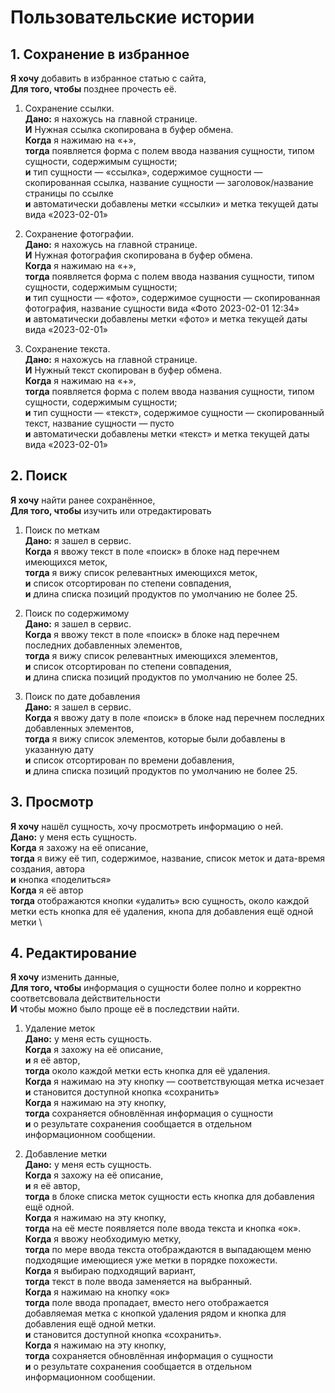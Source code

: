 # Пользовательские истории

## 1. Сохранение в избранное

**Я хочу** добавить в избранное статью с сайта, \
**Для того, чтобы** позднее прочесть её.

1. Сохранение ссылки. \
   **Дано:** я нахожусь на главной странице. \
   **И** Нужная ссылка скопирована в буфер обмена. \
   **Когда** я нажимаю на «+», \
   **тогда** появляется форма с полем ввода названия сущности, типом сущности, содержимым сущности; \
   **и** тип сущности — «ссылка», содержимое сущности — скопированная ссылка, название сущности — заголовок/название страницы по ссылке \
   **и** автоматически добавлены метки «ссылки» и метка текущей даты вида «2023-02-01»

1. Сохранение фотографии. \
   **Дано:** я нахожусь на главной странице. \
   **И** Нужная фотография скопирована в буфер обмена. \
   **Когда** я нажимаю на «+», \
   **тогда** появляется форма с полем ввода названия сущности, типом сущности, содержимым сущности; \
   **и** тип сущности — «фото», содержимое сущности — скопированная фотография, название сущности вида «Фото 2023-02-01 12:34» \
   **и** автоматически добавлены метки «фото» и метка текущей даты вида «2023-02-01»

1. Сохранение текста. \
   **Дано:** я нахожусь на главной странице. \
   **И** Нужный текст скопирован в буфер обмена. \
   **Когда** я нажимаю на «+», \
   **тогда** появляется форма с полем ввода названия сущности, типом сущности, содержимым сущности; \
   **и** тип сущности — «текст», содержимое сущности — скопированный текст, название сущности — пусто \
   **и** автоматически добавлены метки «текст» и метка текущей даты вида «2023-02-01»

## 2. Поиск

**Я хочу** найти ранее сохранённое, \
**Для того, чтобы** изучить или отредактировать

1. Поиск по меткам \
   **Дано:** я зашел в сервис. \
   **Когда** я ввожу текст в поле «поиск» в блоке над перечнем имеющихся меток, \
   **тогда** я вижу список релевантных имеющихся меток, \
   **и** список отсортирован по степени совпадения, \
   **и** длина списка позиций продуктов по умолчанию не более 25.

1. Поиск по содержимому \
   **Дано:** я зашел в сервис. \
   **Когда** я ввожу текст в поле «поиск» в блоке над перечнем последних добавленных элементов, \
   **тогда** я вижу список релевантных имеющихся элементов, \
   **и** список отсортирован по степени совпадения, \
   **и** длина списка позиций продуктов по умолчанию не более 25.

1. Поиск по дате добавления \
   **Дано:** я зашел в сервис. \
   **Когда** я ввожу дату в поле «поиск» в блоке над перечнем последних добавленных элементов, \
   **тогда** я вижу список элементов, которые были добавлены в указанную дату \
   **и** список отсортирован по времени добавления, \
   **и** длина списка позиций продуктов по умолчанию не более 25.

## 3. Просмотр

**Я хочу** нашёл сущность, хочу просмотреть информацию о ней. \
**Дано:** у меня есть сущность. \
**Когда** я захожу на её описание, \
**тогда** я вижу её тип, содержимое, название, список меток и дата-время создания, автора \
**и** кнопка «поделиться» \
**Когда** я её автор \
**тогда** отображаются кнопки «удалить» всю сущность, около каждой метки есть кнопка для её удаления, кнопа для добавления ещё одной метки \

## 4. Редактирование 

**Я хочу** изменить данные,  \
**Для того, чтобы** информация о сущности более полно и корректно соответсвовала действительности \
**И** чтобы можно было проще её в последствии найти.

1. Удаление меток \
   **Дано:** у меня есть сущность. \
   **Когда** я захожу на её описание, \
   **и** я её автор, \
   **тогда** около каждой метки есть кнопка для её удаления. \
   **Когда** я нажимаю на эту кнопку — соответствующая метка исчезает \
   **и** становится доступной кнопка «сохранить» \
   **Когда** я нажимаю на эту кнопку, \
   **тогда** сохраняется обновлённая информация о сущности \
   **и** о результате сохранения сообщается в отдельном информационном сообщении.

1. Добавление метки \
   **Дано:** у меня есть сущность. \
   **Когда** я захожу на её описание, \
   **и** я её автор, \
   **тогда** в блоке списка меток сущности есть кнопка для добавления ещё одной. \
   **Когда** я нажимаю на эту кнопку, \
   **тогда** на её месте появляется поле ввода текста и кнопка «ок». \
   **Когда** я ввожу необходимую метку, \
   **тогда** по мере ввода текста отображдаются в выпадающем меню подходящие имеющиеся уже метки в порядке похожести. \
   **Когда** я выбираю подходящий вариант, \
   **тогда** текст в поле ввода заменяется на выбранный. \
   **Когда** я нажимаю на кнопку «ок» \
   **тогда** поле ввода пропадает, вместо него отображается добавляемая метка с кнопкой удаления рядом и кнопка для добавления ещё одной метки. \
   **и** становится доступной кнопка «сохранить». \
   **Когда** я нажимаю на эту кнопку, \
   **тогда** сохраняется обновлённая информация о сущности \
   **и** о результате сохранения сообщается в отдельном информационном сообщении.

